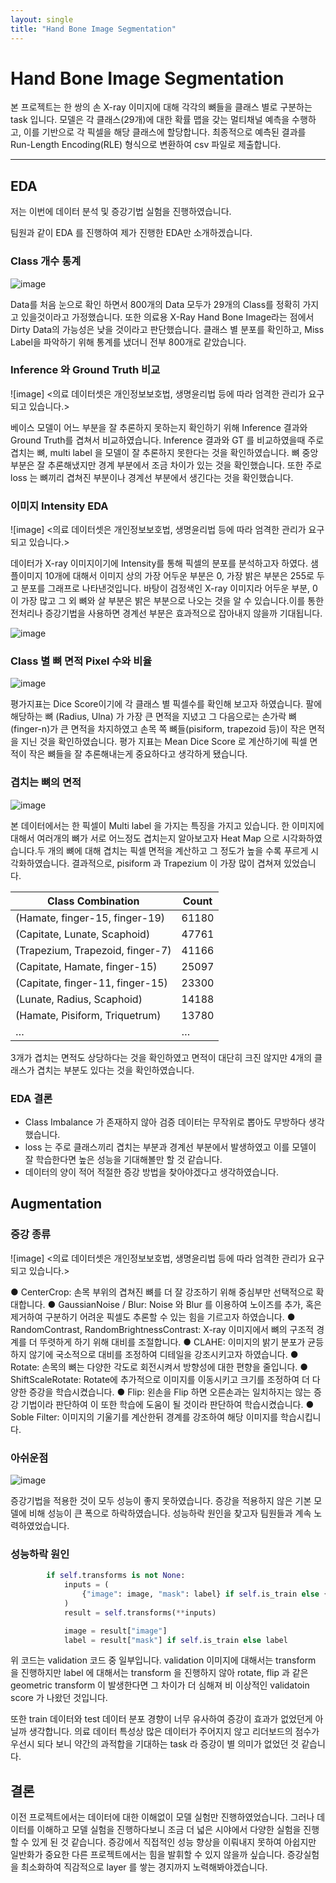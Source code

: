 ```yaml
---
layout: single
title: "Hand Bone Image Segmentation"
---
```


# Hand Bone Image Segmentation
본 프로젝트는 한 쌍의 손 X-ray 이미지에 대해 각각의 뼈들을 클래스 별로 구분하는 task 입니다.
모델은 각 클래스(29개)에 대한 확률 맵을 갖는 멀티채널 예측을 수행하고, 이를 기반으로 각 픽셀을 해당 클래스에 할당합니다.
최종적으로 예측된 결과를 Run-Length Encoding(RLE) 형식으로 변환하여 csv 파일로 제출합니다.

---

## EDA
저는 이번에 데이터 분석 및 증강기법 실험을 진행하였습니다.

팀원과 같이 EDA 를 진행하여 제가 진행한 EDA만 소개하겠습니다.

### Class 개수 통계
![image](../image/sementic_segmentation/class_num.png)

Data를 처음 눈으로 확인 하면서 800개의 Data 모두가 29개의 Class를 정확히 가지고
있을것이라고 가정했습니다. 또한 의료용 X-Ray Hand Bone Image라는 점에서 Dirty
Data의 가능성은 낮을 것이라고 판단했습니다.
클래스 별 분포를 확인하고, Miss Label을 파악하기 위해 통계를 냈더니 전부 800개로
같았습니다.

### Inference 와 Ground Truth 비교
![image]
<의료 데이터셋은 개인정보보호법, 생명윤리법 등에 따라 엄격한 관리가 요구되고 있습니다.>

베이스 모델이 어느 부분을 잘 추론하지 못하는지 확인하기 위해 Inference 결과와
Ground Truth를 겹쳐서 비교하였습니다. Inference 결과와 GT 를 비교하였을때 주로
겹치는 뼈, multi label 을 모델이 잘 추론하지 못한다는 것을 확인하였습니다.
뼈 중앙 부분은 잘 추론해냈지만 경계 부분에서 조금 차이가 있는 것을
확인했습니다. 또한 주로 loss 는 뼈끼리 겹쳐진 부분이나 경계선 부분에서 생긴다는
것을 확인했습니다.

### 이미지 Intensity EDA
![image]
<의료 데이터셋은 개인정보보호법, 생명윤리법 등에 따라 엄격한 관리가 요구되고 있습니다.>

데이터가 X-ray 이미지이기에 Intensity를 통해 픽셀의 분포를 분석하고자 하였다.
샘플이미지 10개에 대해서 이미지 상의 가장 어두운 부분은 0, 가장 밝은 부분은 255로
두고 분포를 그래프로 나타낸것입니다.
바탕이 검정색인 X-ray 이미지라 어두운 부분, 0이 가장 많고 그 외 뼈와 살 부분은 밝은
부분으로 나오는 것을 알 수 있습니다.이를 통한 전처리나 증강기법을 사용하면
경계선 부분은 효과적으로 잡아내지 않을까 기대됩니다.

![image](../image/sementic_segmentation/intensity.png)

### Class 별 뼈 면적 Pixel 수와 비율
![image](../image/sementic_segmentation/bone_pixel.png)

평가지표는 Dice Score이기에 각 클래스 별 픽셀수를 확인해 보고자 하였습니다.
팔에 해당하는 뼈 (Radius, Ulna) 가 가장 큰 면적을 지녔고 그 다음으로는 손가락
뼈(finger-n)가 큰 면적을 차지하였고 손목 쪽 뼈들(pisiform, trapezoid 등)이 작은 면적을
지닌 것을 확인하였습니다.
평가 지표는 Mean Dice Score 로 계산하기에 픽셀 면적이 작은 뼈들을 잘 추론해내는게
중요하다고 생각하게 됐습니다.

### 겹치는 뼈의 면적
![image](../image/sementic_segmentation/conflict_heatmap.png)

본 데이터에서는 한 픽셀이 Multi label 을 가지는 특징을 가지고 있습니다.
한 이미지에 대해서 여러개의 뼈가 서로 어느정도 겹치는지 알아보고자 Heat Map
으로 시각화하였습니다.두 개의 뼈에 대해 겹치는 픽셀 면적을 계산하고 그 정도가
높을 수록 푸르게 시각화하였습니다. 결과적으로, pisiform 과 Trapezium 이 가장 많이
겹쳐져 있었습니다.

|Class Combination |Count|
|-----------------|-----|
|(Hamate, finger-15, finger-19) |61180|
|(Capitate, Lunate, Scaphoid) |47761
|(Trapezium, Trapezoid, finger-7) |41166|
|(Capitate, Hamate, finger-15) |25097|
|(Capitate, finger-11, finger-15) |23300|
|(Lunate, Radius, Scaphoid) |14188|
|(Hamate, Pisiform, Triquetrum) |13780|
|… |…|

3개가 겹치는 면적도 상당하다는 것을 확인하였고 면적이 대단히 크진 않지만 4개의
클래스가 겹치는 부분도 있다는 것을 확인하였습니다.

### EDA 결론
- Class Imbalance 가 존재하지 않아 검증 데이터는 무작위로 뽑아도 무방하다 생각했습니다.
- loss 는 주로 클래스끼리 겹치는 부분과 경계선 부분에서 발생하였고 이를 모델이 잘 학습한다면 높은 성능을 기대해볼만 할 것 같습니다.
- 데이터의 양이 적어 적절한 증강 방법을 찾아야겠다고 생각하였습니다.

## Augmentation
### 증강 종류
![image]
<의료 데이터셋은 개인정보보호법, 생명윤리법 등에 따라 엄격한 관리가 요구되고 있습니다.>

● CenterCrop: 손목 부위의 겹쳐진 뼈를 더 잘 강조하기 위해 중심부만 선택적으로
확대합니다.
● GaussianNoise / Blur: Noise 와 Blur 를 이용하여 노이즈를 추가, 혹은 제거하여
구분하기 어려운 픽셀도 추론할 수 있는 힘을 기르고자 하였습니다.
● RandomContrast, RandomBrightnessContrast: X-ray 이미지에서 뼈의 구조적 경계를 더
뚜렷하게 하기 위해 대비를 조절합니다.
● CLAHE: 이미지의 밝기 분포가 균등하지 않기에 국소적으로 대비를 조정하여 디테일을
강조시키고자 하였습니다.
● Rotate: 손목의 뼈는 다양한 각도로 회전시켜서 방향성에 대한 편향을 줄입니다.
● ShiftScaleRotate: Rotate에 추가적으로 이미지를 이동시키고 크기를 조정하여 더
다양한 증강을 학습시켰습니다.
● Flip: 왼손을 Flip 하면 오른손과는 일치하지는 않는 증강 기법이라 판단하여 이 또한
학습에 도움이 될 것이라 판단하여 학습시켰습니다.
● Soble Filter: 이미지의 기울기를 계산한뒤 경계를 강조하여 해당 이미지를
학습시킵니다.

### 아쉬운점
![image](../image/sementic_segmentation/wandb.png)

증강기법을 적용한 것이 모두 성능이 좋지 못하였습니다.
증강을 적용하지 않은 기본 모델에 비해 성능이 큰 폭으로 하락하였습니다.
성능하락 원인을 찾고자 팀원들과 계속 노력하였었습니다.

### 성능하락 원인
```python
        if self.transforms is not None:
            inputs = (
                {"image": image, "mask": label} if self.is_train else {"image": image}
            )
            result = self.transforms(**inputs)

            image = result["image"]
            label = result["mask"] if self.is_train else label
```
위 코드는 validation 코드 중 일부입니다.
validation 이미지에 대해서는 transform 을 진행하지만 label 에 대해서는 transform 을 진행하지 않아
rotate, flip 과 같은 geometric transform 이 발생한다면 그 차이가 더 심해져 비 이상적인 validatoin score 가 나왔던 것입니다.

또한 train 데이터와 test 데이터 분포 경향이 너무 유사하여 증강이 효과가 없었던게 아닐까 생각합니다.
의료 데이터 특성상 많은 데이터가 주어지지 않고 리더보드의 점수가 우선시 되다 보니 약간의 과적합을 기대하는 task 라 증강이 별 의미가 없었던 것 같습니다.

## 결론
이전 프로젝트에서는 데이터에 대한 이해없이 모델 실험만 진행하였었습니다.
그러나 데이터를 이해하고 모델 실험을 진행하다보니 조금 더 넓은 시야에서 다양한 실험을 진행할 수 있게 된 것 같습니다.
증강에서 직접적인 성능 향상을 이뤄내지 못하여 아쉽지만 일반화가 중요한 다른 프로젝트에서는 힘을 발휘할 수 있지 않을까 싶습니다.
증강실험을 최소화하여 직감적으로 layer 를 쌓는 경지까지 노력해봐야겠습니다.
